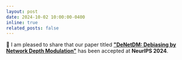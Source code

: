 ```yaml
---
layout: post
date: 2024-10-02 10:00:00-0400
inline: true
related_posts: false
---
```


🎉 I am pleased to share that our paper titled **["DeNetDM: Debiasing by Network Depth Modulation"](https://vssilpa.github.io/denetdm/)** has been accepted at **NeurIPS 2024**.

